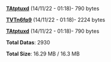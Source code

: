 [**TAtptuxd**](/data/TAtptuxd.txt) (14/11/22 - 01:18)- 790 bytes

[**TVTn6fp9**](/data/TVTn6fp9.txt) (14/11/22 - 01:18)- 2224 bytes

[**TAtptuxd**](/data/TAtptuxd.txt) (14/11/22 - 01:18)- 790 bytes

**Total Datas**: 2930

**Total Size**: 16.29 MB / 16.3 MB